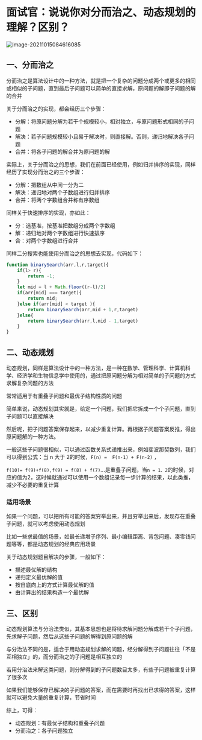 # 面试官：说说你对分而治之、动态规划的理解？区别？

![image-20211015084616085](https://cdn.jsdelivr.net/gh/IceRain-mvc/cdn/img/image-20211015084616085.png)

## 一、分而治之

分而治之是算法设计中的一种方法，就是把一个复杂的问题分成两个或更多的相同或相似的子问题，直到最后子问题可以简单的直接求解，原问题的解即子问题的解的合并

关于分而治之的实现，都会经历三个步骤：

- 分解：将原问题分解为若干个规模较小，相对独立，与原问题形式相同的子问题
- 解决：若子问题规模较小且易于解决时，则直接解。否则，递归地解决各子问题
- 合并：将各子问题的解合并为原问题的解

实际上，关于分而治之的思想，我们在前面已经使用，例如归并排序的实现，同样经历了实现分而治之的三个步骤：

- 分解：把数组从中间一分为二
- 解决：递归地对两个子数组进行归并排序
- 合并：将两个字数组合并称有序数组

同样关于快速排序的实现，亦如此：

- 分：选基准，按基准把数组分成两个字数组
- 解：递归地对两个字数组进行快速排序
- 合：对两个字数组进行合并

同样二分搜索也能使用分而治之的思想去实现，代码如下：

```js
function binarySearch(arr,l,r,target){
    if(l> r){
        return -1;
    }
    let mid = l + Math.floor((r-l)/2)
    if(arr[mid] === target){
        return mid;
    }else if(arr[mid] < target ){
        return binarySearch(arr,mid + 1,r,target)
    }else{
        return binarySearch(arr,l,mid - 1,target)
    }
}
```

## 二、动态规划

动态规划，同样是算法设计中的一种方法，是一种在数学、管理科学、计算机科学、经济学和生物信息学中使用的，通过把原问题分解为相对简单的子问题的方式求解复杂问题的方法

常常适用于有重叠子问题和最优子结构性质的问题

简单来说，动态规划其实就是，给定一个问题，我们把它拆成一个个子问题，直到子问题可以直接解决

然后呢，把子问题答案保存起来，以减少重复计算。再根据子问题答案反推，得出原问题解的一种方法。

一般这些子问题很相似，可以通过函数关系式递推出来，例如斐波那契数列，我们可以得到公式：当 n 大于 2的时候，`F(n) =  F(n-1) + F(n-2)` ，

`f(10)= f(9)+f(8),f(9) = f(8) + f(7)`...是重叠子问题，当`n = 1、2`的时候，对应的值为2，这时候就通过可以使用一个数组记录每一步计算的结果，以此类推，减少不必要的重复计算

### 适用场景

如果一个问题，可以把所有可能的答案穷举出来，并且穷举出来后，发现存在重叠子问题，就可以考虑使用动态规划

比如一些求最值的场景，如最长递增子序列、最小编辑距离、背包问题、凑零钱问题等等，都是动态规划的经典应用场景

关于动态规划题目解决的步骤，一般如下：

- 描述最优解的结构
- 递归定义最优解的值
- 按自底向上的方式计算最优解的值
- 由计算出的结果构造一个最优解

## 三、区别

动态规划算法与分治法类似，其基本思想也是将待求解问题分解成若干个子问题，先求解子问题，然后从这些子问题的解得到原问题的解

与分治法不同的是，适合于用动态规划求解的问题，经分解得到子问题往往「不是互相独立」的，而分而治之的子问题是相互独立的

若用分治法来解这类问题，则分解得到的子问题数目太多，有些子问题被重复计算了很多次

如果我们能够保存已解决的子问题的答案，而在需要时再找出已求得的答案，这样就可以避免大量的重复计算，节省时间

综上，可得：

- 动态规划：有最优子结构和重叠子问题
- 分而治之：各子问题独立